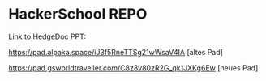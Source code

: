 # HackerSchool REPO

Link to HedgeDoc PPT:

https://pad.alpaka.space/iJ3f5RneTTSg21wWsaV4IA [altes Pad]

https://pad.gsworldtraveller.com/C8z8v80zR2G_qk1JXKg6Ew [neues Pad]

